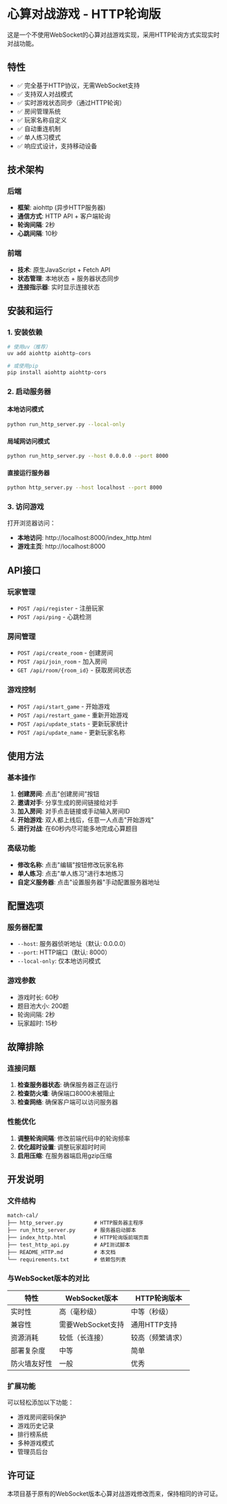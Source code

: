 # 心算对战游戏 - HTTP轮询版

这是一个不使用WebSocket的心算对战游戏实现，采用HTTP轮询方式实现实时对战功能。

## 特性

- ✅ 完全基于HTTP协议，无需WebSocket支持
- ✅ 支持双人对战模式
- ✅ 实时游戏状态同步（通过HTTP轮询）
- ✅ 房间管理系统
- ✅ 玩家名称自定义
- ✅ 自动重连机制
- ✅ 单人练习模式
- ✅ 响应式设计，支持移动设备

## 技术架构

### 后端
- **框架**: aiohttp (异步HTTP服务器)
- **通信方式**: HTTP API + 客户端轮询
- **轮询间隔**: 2秒
- **心跳间隔**: 10秒

### 前端
- **技术**: 原生JavaScript + Fetch API
- **状态管理**: 本地状态 + 服务器状态同步
- **连接指示器**: 实时显示连接状态

## 安装和运行

### 1. 安装依赖
```bash
# 使用uv（推荐）
uv add aiohttp aiohttp-cors

# 或使用pip
pip install aiohttp aiohttp-cors
```

### 2. 启动服务器

#### 本地访问模式
```bash
python run_http_server.py --local-only
```

#### 局域网访问模式
```bash
python run_http_server.py --host 0.0.0.0 --port 8000
```

#### 直接运行服务器
```bash
python http_server.py --host localhost --port 8000
```

### 3. 访问游戏

打开浏览器访问：
- **本地访问**: http://localhost:8000/index_http.html
- **游戏主页**: http://localhost:8000

## API接口

### 玩家管理
- `POST /api/register` - 注册玩家
- `POST /api/ping` - 心跳检测

### 房间管理
- `POST /api/create_room` - 创建房间
- `POST /api/join_room` - 加入房间
- `GET /api/room/{room_id}` - 获取房间状态

### 游戏控制
- `POST /api/start_game` - 开始游戏
- `POST /api/restart_game` - 重新开始游戏
- `POST /api/update_stats` - 更新玩家统计
- `POST /api/update_name` - 更新玩家名称

## 使用方法

### 基本操作
1. **创建房间**: 点击"创建房间"按钮
2. **邀请对手**: 分享生成的房间链接给对手
3. **加入房间**: 对手点击链接或手动输入房间ID
4. **开始游戏**: 双人都上线后，任意一人点击"开始游戏"
5. **进行对战**: 在60秒内尽可能多地完成心算题目

### 高级功能
- **修改名称**: 点击"编辑"按钮修改玩家名称
- **单人练习**: 点击"单人练习"进行本地练习
- **自定义服务器**: 点击"设置服务器"手动配置服务器地址

## 配置选项

### 服务器配置
- `--host`: 服务器侦听地址（默认: 0.0.0.0）
- `--port`: HTTP端口（默认: 8000）
- `--local-only`: 仅本地访问模式

### 游戏参数
- 游戏时长: 60秒
- 题目池大小: 200题
- 轮询间隔: 2秒
- 玩家超时: 15秒

## 故障排除

### 连接问题
1. **检查服务器状态**: 确保服务器正在运行
2. **检查防火墙**: 确保端口8000未被阻止
3. **检查网络**: 确保客户端可以访问服务器

### 性能优化
1. **调整轮询间隔**: 修改前端代码中的轮询频率
2. **优化超时设置**: 调整玩家超时时间
3. **启用压缩**: 在服务器端启用gzip压缩

## 开发说明

### 文件结构
```
match-cal/
├── http_server.py          # HTTP服务器主程序
├── run_http_server.py      # 服务器启动脚本
├── index_http.html         # HTTP轮询版前端页面
├── test_http_api.py        # API测试脚本
├── README_HTTP.md          # 本文档
└── requirements.txt        # 依赖包列表
```

### 与WebSocket版本的对比

| 特性 | WebSocket版本 | HTTP轮询版本 |
|------|---------------|--------------|
| 实时性 | 高（毫秒级） | 中等（秒级） |
| 兼容性 | 需要WebSocket支持 | 通用HTTP支持 |
| 资源消耗 | 较低（长连接） | 较高（频繁请求） |
| 部署复杂度 | 中等 | 简单 |
| 防火墙友好性 | 一般 | 优秀 |

### 扩展功能
可以轻松添加以下功能：
- 游戏房间密码保护
- 游戏历史记录
- 排行榜系统
- 多种游戏模式
- 管理员后台

## 许可证

本项目基于原有的WebSocket版本心算对战游戏修改而来，保持相同的许可证。